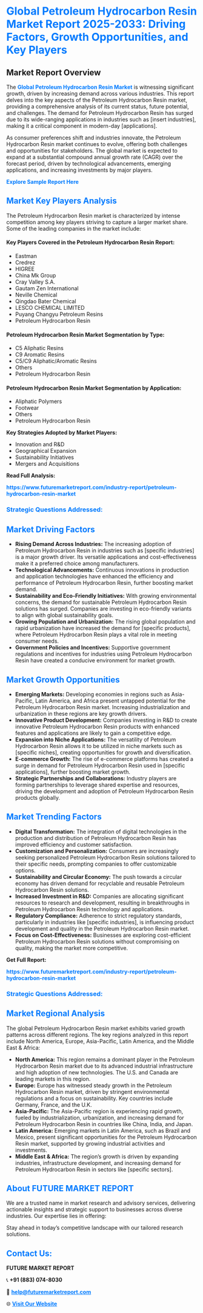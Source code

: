 <h1 style="color: #007BFF;">Global Petroleum Hydrocarbon Resin Market Report 2025-2033: Driving Factors, Growth Opportunities, and Key Players</h1>

<section id="overview">
<h2>Market Report Overview</h2>
<p>The <a href="https://www.futuremarketreport.com/industry-report/petroleum-hydrocarbon-resin-market" style="color: #007BFF; text-decoration: none;"><strong>Global Petroleum Hydrocarbon Resin Market</strong></a> is witnessing significant growth, driven by increasing demand across various industries. This report delves into the key aspects of the Petroleum Hydrocarbon Resin market, providing a comprehensive analysis of its current status, future potential, and challenges. The demand for Petroleum Hydrocarbon Resin has surged due to its wide-ranging applications in industries such as [insert industries], making it a critical component in modern-day [applications].</p>
<p>As consumer preferences shift and industries innovate, the Petroleum Hydrocarbon Resin market continues to evolve, offering both challenges and opportunities for stakeholders. The global market is expected to expand at a substantial compound annual growth rate (CAGR) over the forecast period, driven by technological advancements, emerging applications, and increasing investments by major players.</p>
</section>

<section id="overview">
<p><a href="https://www.futuremarketreport.com/request-sample/reportId=106930" style="color: #007BFF; text-decoration: none;"><strong>Explore Sample Report Here</strong></a></p>
</section>

<section id="key-players">
<h2 style="color: #007BFF;">Market Key Players Analysis</h2>
<p>The Petroleum Hydrocarbon Resin market is characterized by intense competition among key players striving to capture a larger market share. Some of the leading companies in the market include:</p>
<h4>Key Players Covered in the Petroleum Hydrocarbon Resin Report:</h4>
<ul><li>Eastman</li><li>Credrez</li><li>HIGREE</li><li>China Mk Group</li><li>Cray Valley S.A.</li><li>Gautam Zen International</li><li>Neville Chemical</li><li>Qingdao Bater Chemical</li><li>LESCO CHEMICAL LIMITED</li><li>Puyang Changyu Petroleum Resins</li><li>Petroleum Hydrocarbon Resin</li></ul>
<h4>Petroleum Hydrocarbon Resin Market Segmentation by Type:</h4>
<ul><li>C5 Aliphatic Resins</li><li>C9 Aromatic Resins</li><li>C5/C9 Aliphatic/Aromatic Resins</li><li>Others</li><li>Petroleum Hydrocarbon Resin</li></ul>

<h4>Petroleum Hydrocarbon Resin Market Segmentation by Application:</h4>
<ul><li>Aliphatic Polymers</li><li>Footwear</li><li>Others</li><li>Petroleum Hydrocarbon Resin</li></ul>
<p><strong>Key Strategies Adopted by Market Players:</strong></p>
<ul>
<li>Innovation and R&D</li>
<li>Geographical Expansion</li>
<li>Sustainability Initiatives</li>
<li>Mergers and Acquisitions</li>
</ul>
</section>

<section>
<p><strong>Read Full Analysis: </strong></p><a href="https://www.futuremarketreport.com/industry-report/petroleum-hydrocarbon-resin-market" style="color: #007BFF; text-decoration: none;"><strong>https://www.futuremarketreport.com/industry-report/petroleum-hydrocarbon-resin-market</strong></a>
<h3 style="color: #007BFF;">Strategic Questions Addressed:</h3>
</section>

<section id="driving-factors">
<h2 style="color: #007BFF;">Market Driving Factors</h2>
<ul>
<li><strong>Rising Demand Across Industries:</strong> The increasing adoption of Petroleum Hydrocarbon Resin in industries such as [specific industries] is a major growth driver. Its versatile applications and cost-effectiveness make it a preferred choice among manufacturers.</li>
<li><strong>Technological Advancements:</strong> Continuous innovations in production and application technologies have enhanced the efficiency and performance of Petroleum Hydrocarbon Resin, further boosting market demand.</li>
<li><strong>Sustainability and Eco-Friendly Initiatives:</strong> With growing environmental concerns, the demand for sustainable Petroleum Hydrocarbon Resin solutions has surged. Companies are investing in eco-friendly variants to align with global sustainability goals.</li>
<li><strong>Growing Population and Urbanization:</strong> The rising global population and rapid urbanization have increased the demand for [specific products], where Petroleum Hydrocarbon Resin plays a vital role in meeting consumer needs.</li>
<li><strong>Government Policies and Incentives:</strong> Supportive government regulations and incentives for industries using Petroleum Hydrocarbon Resin have created a conducive environment for market growth.</li>
</ul>
</section>

<section id="growth-opportunities">
<h2 style="color: #007BFF;">Market Growth Opportunities</h2>
<ul>
<li><strong>Emerging Markets:</strong> Developing economies in regions such as Asia-Pacific, Latin America, and Africa present untapped potential for the Petroleum Hydrocarbon Resin market. Increasing industrialization and urbanization in these regions are key growth drivers.</li>
<li><strong>Innovative Product Development:</strong> Companies investing in R&D to create innovative Petroleum Hydrocarbon Resin products with enhanced features and applications are likely to gain a competitive edge.</li>
<li><strong>Expansion into Niche Applications:</strong> The versatility of Petroleum Hydrocarbon Resin allows it to be utilized in niche markets such as [specific niches], creating opportunities for growth and diversification.</li>
<li><strong>E-commerce Growth:</strong> The rise of e-commerce platforms has created a surge in demand for Petroleum Hydrocarbon Resin used in [specific applications], further boosting market growth.</li>
<li><strong>Strategic Partnerships and Collaborations:</strong> Industry players are forming partnerships to leverage shared expertise and resources, driving the development and adoption of Petroleum Hydrocarbon Resin products globally.</li>
</ul>
</section>

<section id="trending-factors">
<h2 style="color: #007BFF;">Market Trending Factors</h2>
<ul>
<li><strong>Digital Transformation:</strong> The integration of digital technologies in the production and distribution of Petroleum Hydrocarbon Resin has improved efficiency and customer satisfaction.</li>
<li><strong>Customization and Personalization:</strong> Consumers are increasingly seeking personalized Petroleum Hydrocarbon Resin solutions tailored to their specific needs, prompting companies to offer customizable options.</li>
<li><strong>Sustainability and Circular Economy:</strong> The push towards a circular economy has driven demand for recyclable and reusable Petroleum Hydrocarbon Resin solutions.</li>
<li><strong>Increased Investment in R&D:</strong> Companies are allocating significant resources to research and development, resulting in breakthroughs in Petroleum Hydrocarbon Resin technology and applications.</li>
<li><strong>Regulatory Compliance:</strong> Adherence to strict regulatory standards, particularly in industries like [specific industries], is influencing product development and quality in the Petroleum Hydrocarbon Resin market.</li>
<li><strong>Focus on Cost-Effectiveness:</strong> Businesses are exploring cost-efficient Petroleum Hydrocarbon Resin solutions without compromising on quality, making the market more competitive.</li>
</ul>
</section>

<section>
<p><strong>Get Full Report: </strong></p><a href="https://www.futuremarketreport.com/industry-report/petroleum-hydrocarbon-resin-market" style="color: #007BFF; text-decoration: none;"><strong>https://www.futuremarketreport.com/industry-report/petroleum-hydrocarbon-resin-market</strong></a>
<h3 style="color: #007BFF;">Strategic Questions Addressed:</h3>
</section>


<section id="regional-analysis">
<h2 style="color: #007BFF;">Market Regional Analysis</h2>
<p>The global Petroleum Hydrocarbon Resin market exhibits varied growth patterns across different regions. The key regions analyzed in this report include North America, Europe, Asia-Pacific, Latin America, and the Middle East & Africa:</p>
<ul>
<li><strong>North America:</strong> This region remains a dominant player in the Petroleum Hydrocarbon Resin market due to its advanced industrial infrastructure and high adoption of new technologies. The U.S. and Canada are leading markets in this region.</li>
<li><strong>Europe:</strong> Europe has witnessed steady growth in the Petroleum Hydrocarbon Resin market, driven by stringent environmental regulations and a focus on sustainability. Key countries include Germany, France, and the U.K.</li>
<li><strong>Asia-Pacific:</strong> The Asia-Pacific region is experiencing rapid growth, fueled by industrialization, urbanization, and increasing demand for Petroleum Hydrocarbon Resin in countries like China, India, and Japan.</li>
<li><strong>Latin America:</strong> Emerging markets in Latin America, such as Brazil and Mexico, present significant opportunities for the Petroleum Hydrocarbon Resin market, supported by growing industrial activities and investments.</li>
<li><strong>Middle East & Africa:</strong> The region’s growth is driven by expanding industries, infrastructure development, and increasing demand for Petroleum Hydrocarbon Resin in sectors like [specific sectors].</li>
</ul>
</section>

<footer>
<h2 style="color: #007BFF;">About FUTURE MARKET REPORT</h2>
<p>We are a trusted name in market research and advisory services, delivering actionable insights and strategic support to businesses across diverse industries. Our expertise lies in offering:</p>

<p>Stay ahead in today’s competitive landscape with our tailored research solutions.</p>

<h2 style="color: #007BFF;">Contact Us:</h2>
<p><strong>FUTURE MARKET REPORT</strong></p>
<p>📞 <strong>+91 (883) 074-8030</strong></p>
<p>📧 <strong><a href="mailto:help@futuremarketreport.com" style="color: #007BFF;">help@futuremarketreport.com</a></strong></p>
<p>🌐 <strong><a href="https://www.futuremarketreport.com/" style="color: #007BFF;">Visit Our Website</a></strong></p>
</footer>